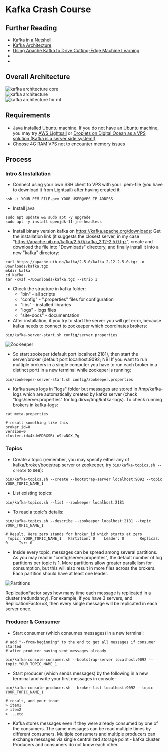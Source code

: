 # Kafka Crash Course

## Further Reading 
- <a href="https://sookocheff.com/post/kafka/kafka-in-a-nutshell/">Kafka in a Nutshell</a>
- <a href="http://cloudurable.com/blog/kafka-architecture/index.html">Kafka Architecture</a>
- <a href="https://www.confluent.io/blog/using-apache-kafka-drive-cutting-edge-machine-learning/">Using Apache Kafka to Drive Cutting-Edge Machine Learning</a>
- <a href=""> </a>
- <a href=""> </a>


## Overall Architecture
![kafka architecture core](./assets/kafka-architecture-core.png?raw=true "kafka architecture core")  
![kafka architecture](./assets/kafka-architecture.png?raw=true "kafka architecture")  
![kafka architecture for ml](./assets/kafka-architecture-for-ml.png?raw=true "kafka architecture for ML")



## Requirements
- Java installed Ubuntu machine. If you do not have an Ubuntu machine, you may try <a href="https://aws.amazon.com/lightsail/">AWS Lightsail</a> or <a href="https://www.digitalocean.com/products/droplets/"> Droplets on Digital Ocean as a VPS solution (Kafka is a server side system!)</a>
- Choose 4G RAM VPS not to encounter memory issues

## Process
### Intro & Installation
- Connect using your own SSH client to VPS with your .pem-file (you have to download it from Lightsail) after having created it:
```
ssh -i YOUR_PEM_FILE.pem YOUR_USER@VPS_IP_ADDESS
```
- Install java
```
sudo apt update && sudo apt -y upgrade
sudo apt -y install openjdk-11-jre-headless
```
- Install binary version kafka on https://kafka.apache.org/downloads: Get the installation link (it suggests the closest server, in my case "https://apache.uib.no/kafka/2.5.0/kafka_2.12-2.5.0.tgz", create and download the file into "Downloads" directory, and finally install it into a new "kafka" directory: 
```
curl https://apache.uib.no/kafka/2.5.0/kafka_2.12-2.5.0.tgz -o Downloads/kafka.tgz
mkdir kafka
cd kafka
tar -xvzf ~/Downloads/kafka.tgz --strip 1
```
- Check the structure in kafka folder:
  - "bin" - all scripts
  - "config" - ".properties" files for configuration
  - "libs" - installed libraries
  - "logs" - logs files
  - "site-docs" - documentation
- After installation, if you try to start the server you will get error, because kafka needs to connect to zookeeper which coordinates brokers:
```
bin/kafka-server-start.sh config/server.properties
```
![ZooKeeper](./assets/zookeper-coordination.png?raw=true "ZooKeeper")

- So start zookeper (default port localhost:2181), then start the server/broker (default port localhost:9092; NB! If you want to run multiple brokers in a single computer you have to run each broker in a distinct port) in a new terminal while zookeper is running:
```
bin/zookeeper-server-start.sh config/zookeeper.properties
```
- Kafka saves logs in "logs" folder but messages are stored in /tmp/kafka-logs which are automatically created by kafka server (check "logs/server.properties" for log.dirs=/tmp/kafka-logs). To check running brokers in kafka-logs:  
```
cat meta.properties

# result something like this
broker.id=0
version=0
cluster.id=4kUvEDRXSBi-u9LwNOX_7g
```
### Topics
- Create a topic (remember, you may specify either any of kafka/broker/bootstrap server or zookeeper, try ```bin/kafka-topics.sh --create``` to see):
```
bin/kafka-topics.sh --create --bootstrap-server localhost:9092 --topic YOUR_TOPIC_NAME_1
```
- List existing topics:
```
bin/kafka-topics.sh --list --zookeeper localhost:2181
```
- To read a topic's details:
```
bin/kafka-topics.sh --describe --zookeeper localhost:2181 --topic YOUR_TOPIC_NAME_1

# Result. Here zero stands for broker_id which starts at zero
 Topic: YOUR_TOPIC_NAME_1   Partition: 0    Leader: 0       Replicas: 0     Isr: 0
```   
- Inside every topic, messages can be spread among several partitions. As you may read in "config/server.properites", the default number of log partitions per topic is 1. More partitions allow greater parallelism for consumption, but this will also result in more files across the brokers. Each partition should have at least one leader.  

![Partitions](./assets/partitions.png?raw=true "Partitions")  

ReplicationFactor says how many time each message is replicated in a cluster (redundancy). For example, if you have 3 servers, and ReplicationFactor=3, then every single message will be replicated in each server once.

### Producer & Consumer
- Start consumer (which consumes messages) in a new terminal:
```
# add "--from-beginning" to the end to get all messages if consumer started 
# after producer having sent messages already

bin/kafka-console-consumer.sh --bootstrap-server localhost:9092 --topic YOUR_TOPIC_NAME_1 
```
- Start producer (which sends messages) by the following in a new terminal and write your first messages in console:  
```
bin/kafka-console-producer.sh --broker-list localhost:9092 --topic YOUR_TOPIC_NAME_1

# result, and your inout
> item1
> item2 
> ...etc
```
- Kafka stores messages even if they were already consumed by one of the consumers. The same messages can be read multiple times by different consumers. Multiple consumers and multiple producers can exchange messages via single centralized storage point - kafka cluster. Producers and consumers do not know each other.

